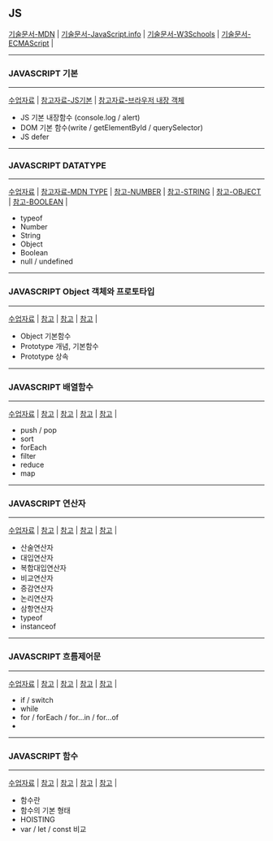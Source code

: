 JS
---
[기술문서-MDN](https://developer.mozilla.org/ko/docs/Web/JavaScript) |
[기술문서-JavaScript.info](https://ko.javascript.info/) |
[기술문서-W3Schools](https://www.w3schools.com/js/) |
[기술문서-ECMAScript](https://www.ecma-international.org/ecma-262/) |

---
### JAVASCRIPT 기본
---
[수업자료](11JS_BASIC) | 
[참고자료-JS기본](https://velog.io/@ymh0951/JavaScript%EB%9E%80) | 
[참고자료-브라우저 내장 객체](https://kssong.tistory.com/29)

- JS 기본 내장함수 (console.log / alert) 
- DOM 기본 함수(write / getElementById / querySelector)
- JS defer 

---
### JAVASCRIPT DATATYPE
---
[수업자료](12JS_TYPE) |
[참고자료-MDN TYPE](https://developer.mozilla.org/ko/docs/Web/JavaScript/Data_structures) |
[참고-NUMBER](https://ko.javascript.info/number) |
[참고-STRING]() | 
[참고-OBJECT]() | 
[참고-BOOLEAN]() | 
- typeof
- Number
- String
- Object
- Boolean
- null / undefined

---
### JAVASCRIPT Object 객체와 프로토타입
---
[수업자료]() |
[참고]() |
[참고]() |
[참고]() |

- Object 기본함수
- Prototype 개념, 기본함수
- Prototype 상속


---
### JAVASCRIPT 배열함수
---
[수업자료]() |
[참고]() | 
[참고]() | 
[참고]() | 
[참고]() | 

- push / pop
- sort
- forEach
- filter
- reduce
- map

---
### JAVASCRIPT 연산자
---
[수업자료]() | 
[참고]() |
[참고]() |
[참고]() |
[참고]() |

- 산술연산자
- 대입연산자
- 복합대입연산자
- 비교연산자
- 증감연산자
- 논리연산자
- 삼항연산자
- typeof
- instanceof

---
### JAVASCRIPT 흐름제어문
---
[수업자료]() | 
[참고]() |
[참고]() |
[참고]() |
[참고]() |

- if / switch
- while
- for / forEach / for...in / for...of 
-

---
### JAVASCRIPT 함수
---
[수업자료]() | 
[참고]() |
[참고]() |
[참고]() |
[참고]() |

- 함수란 
- 함수의 기본 형태
- HOISTING
- var / let / const 비교

